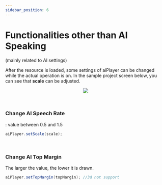```yaml
---
sidebar_position: 6
---
```


# Functionalities other than AI Speaking
(mainly related to AI settings)

After the resource is loaded, some settings of aiPlayer can be changed while the actual operation is on. In the sample project screen below, you can see that **scale** can be adjusted.

<p align="center">
<img src="/img/aihuman/android/Screenshot_20221107-120334_AIHumanSDKDemo.jpg" style={{zoom: "25%"}} />
</p>

<br/>

### Change AI Speech Rate
: value between 0.5 and 1.5

```java
aiPlayer.setScale(scale);
```

<br/>

### Change AI Top Margin
The larger the value, the lower it is drawn.

```java
aiPlayer.setTopMargin(topMargin); //3d not support 
```
